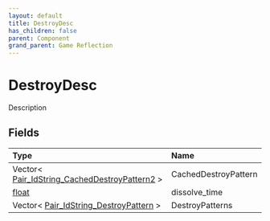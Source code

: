 ```yaml
---
layout: default
title: DestroyDesc
has_children: false
parent: Component
grand_parent: Game Reflection
---
```

# DestroyDesc
Description 

## Fields

| Type | Name |
|:-------------|:--------------|
| Vector< [Pair_IdString_CachedDestroyPattern2](/docs/game-reflection/classes/pair__id_string__cached_destroy_pattern2) > | CachedDestroyPattern |
| [float](/docs/game-reflection/components/float) | dissolve_time |
| Vector< [Pair_IdString_DestroyPattern](/docs/game-reflection/classes/pair__id_string__destroy_pattern) > | DestroyPatterns |

